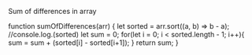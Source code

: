 Sum of differences in array


function sumOfDifferences(arr) {
  let sorted = arr.sort((a, b) => b - a);
  //console.log.(sorted)
  let sum = 0;
    for(let i = 0; i < sorted.length - 1; i++){
      sum = sum + (sorted[i] - sorted[i+1]);
    }
    return sum;
}